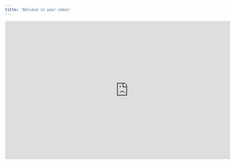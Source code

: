 ```yaml
---
title: 'Believe in your ideas'
---
```


<iframe width="800" height="450" src="https://www.youtube.com/embed/rAkTULxsQ3g?rel=0&amp;controls=0" frameborder="0" allow="accelerometer; autoplay; encrypted-media; gyroscope; picture-in-picture" allowfullscreen></iframe>


